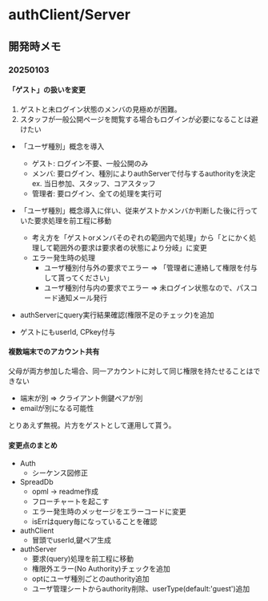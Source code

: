 # authClient/Server

## 開発時メモ

### 20250103

#### 「ゲスト」の扱いを変更

1. ゲストと未ログイン状態のメンバの見極めが困難。
1. スタッフが一般公開ページを閲覧する場合もログインが必要になることは避けたい

- 「ユーザ種別」概念を導入
  - ゲスト: ログイン不要、一般公開のみ
  - メンバ: 要ログイン、種別によりauthServerで付与するauthorityを決定<br>
    ex. 当日参加、スタッフ、コアスタッフ
  - 管理者: 要ログイン、全ての処理を実行可

- 「ユーザ種別」概念導入に伴い、従来ゲストかメンバか判断した後に行っていた要求処理を前工程に移動
  - 考え方を「ゲストorメンバそのぞれの範囲内で処理」から「とにかく処理して範囲外の要求は要求者の状態により分岐」に変更
  - エラー発生時の処理
    - ユーザ種別付与外の要求でエラー ⇒ 「管理者に連絡して権限を付与して貰ってください」
    - ユーザ種別付与内の要求でエラー ⇒ 未ログイン状態なので、パスコード通知メール発行

- authServerにquery実行結果確認(権限不足のチェック)を追加

- ゲストにもuserId, CPkey付与

#### 複数端末でのアカウント共有

父母が両方参加した場合、同一アカウントに対して同じ権限を持たせることはできない
- 端末が別 ⇒ クライアント側鍵ペアが別
- emailが別になる可能性

とりあえず無視。片方をゲストとして運用して貰う。

#### 変更点のまとめ

- Auth
  - シーケンス図修正
- SpreadDb
  - opml -> readme作成
  - フローチャートを起こす
  - エラー発生時のメッセージをエラーコードに変更
  - isErrはquery毎になっていることを確認
- authClient
  - 冒頭でuserId,鍵ペア生成
- authServer
  - 要求(query)処理を前工程に移動
  - 権限外エラー(No Authority)チェックを追加
  - optにユーザ種別ごとのauthority追加
  - ユーザ管理シートからauthority削除、userType(default:'guest')追加
